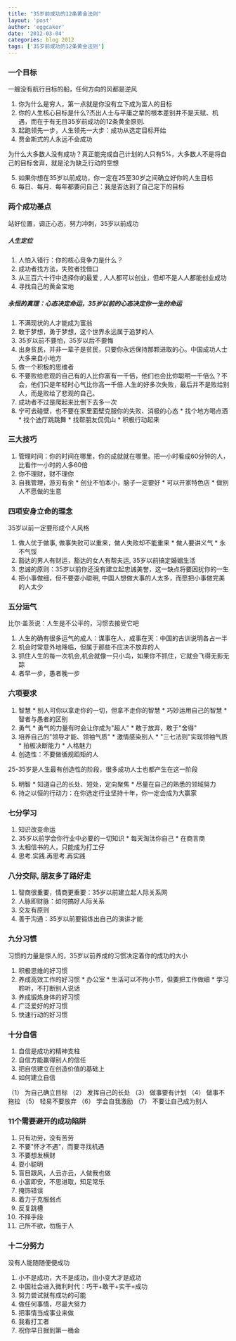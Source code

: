 ```yaml
---
title: "35岁前成功的12条黄金法则" 
layout: 'post'
author: 'eggcaker'
date: '2012-03-04'
categories: blog 2012
tags: ['35岁前成功的12条黄金法则']
---
```



### 一个目标

一艘没有航行目标的船，任何方向的风都是逆风

  1. 你为什么是穷人，第一点就是你没有立下成为富人的目标 
  2. 你的人生核心目标是什么?杰出人士与平庸之辈的根本差别并不是天赋、机遇，而在于有无目35岁前成功的12条黄金原则. 
  3. 起跑领先一步，人生领先一大步：成功从选定目标开始 
  4. 贾金斯式的人永远不会成功 

为什么大多数人没有成功？真正能完成自己计划的人只有5%，大多数人不是将自己的目标舍弃，就是沦为缺乏行动的空想

  5. 如果你想在35岁以前成功，你一定在25至30岁之间确立好你的人生目标 
  6. 每日、每月、每年都要问自己：我是否达到了自己定下的目标 

### 两个成功基点

站好位置，调正心态，努力冲刺，35岁以前成功

##### 人生定位

  1. 人怕入错行：你的核心竞争力是什么？ 
  2. 成功者找方法，失败者找借口 
  3. 从三百六十行中选择你的最爱 , 人人都可以创业，但却不是人人都能创业成功 
  4. 寻找自己的黄金宝地 

##### 永恒的真理：心态决定命运，35岁以前的心态决定你一生的命运

  1. 不满现状的人才能成为富翁 
  2. 敢于梦想，勇于梦想，这个世界永远属于追梦的人 
  3. 35岁以前不要怕，35岁以后不要悔 
  4. 出身贫民，并非一辈子是贫民，只要你永远保持那颗进取的心。中国成功人士大多来自小地方 
  5. 做一个积极的思维者 
  6. 不要败给悲观的自己有的人比你富有一千倍，他们也会比你聪明一千倍么？不会，他们只是年轻时心气比你高一千倍.人生的好多次失败，最后并不是败给别人，而是败给了悲观的自己。 
  7. 成功者不过是爬起来比倒下去多一次 
  8. 宁可去碰壁，也不要在家里面壁克服你的失败、消极的心态 
    * 找个地方喝点酒 
    * 找个迪厅跳跳舞 
    * 找帮朋友侃侃山 
    * 积极行动起来 

### 三大技巧

  1. 管理时间：你的时间在哪里，你的成就就在哪里。把一小时看成60分钟的人，比看作一小时的人多60倍 
  2. 你不理财，财不理你 
  3. 自我管理，游刃有余 
    * 创业不怕本小，脑子一定要好 
    * 可以开家特色店 
    * 做别人不愿做的生意 

### 四项安身立命的理念

35岁以前一定要形成个人风格

  1. 做人优于做事, 做事失败可以重来，做人失败却不能重来 
    * 做人要讲义气 
    * 永不气馁 
  2. 豁达的男人有财运，豁达的女人有帮夫运, 35岁以前搞定婚姻生活 
  3. 忠诚的原则：35岁以前你还没有建立起忠诚美誉，这一缺点将要困扰你的一生 
  4. 把小事做细，但不要耍小聪明, 中国人想做大事的人太多，而愿把小事做完美的人太少 

### 五分运气

比尔·盖茨说：人生是不公平的，习惯去接受它吧

  1. 人生的确有很多运气的成人：谋事在人，成事在天：中国的古训说明各占一半 
  2. 机会时常意外地降临，但属于那些不应决不放弃的人 
  3. 抓住人生的每一次机会,机会就像一只小鸟，如果你不抓住，它就会飞得无影无踪 
  4. 者早一步，愚者晚一步 

### 六项要求

  1. 智慧 
    * 别人可你以拿走你的一切，但拿不走你的智慧 
    * 巧妙运用自己的智慧 
    * 智者与愚者的区别 
  2. 勇气 
    * 勇气的力量有时会让你成为"超人" 
    * 敢于放弃，敢于"舍得" 
  3. 培养自己的"领导才能、领袖气质" 
    * 激情感染别人 
    * "三七法则"实现领袖气质 
    * 拍板决断能力 
    * 人格魅力 
  4. 创造性：不要做循规蹈矩的人 

25-35岁是人生最有创造性的阶段，很多成功人士也都产生在这一阶段

  5. 明智 
    * 知道自己的长处、短处，定向聚焦 
    * 尽量在自己的熟悉的领域努力 
  6. 持之以恒的行动力：在你选定行业坚持十年，你一定会成为大赢家 

### 七分学习

  1. 知识改变命运 
  2. 35岁以前学会你行业中必要的一切知识 
    * 每天淘汰你自己 
    * 在商言商 
  3. 太相信书的人，只能成为打工仔 
  4. 思考.实践.再思考.再实践 

### 八分交际, 朋友多了路好走

  1. 智商很重要，情商更重要：35岁以前建立起人际关系网 
  2. 人脉即财脉：如何搞好人际关系 
  3. 交友有原则 
  4. 善于沟通：35岁以前要锻炼出自己的演讲才能 

### 九分习惯

习惯的力量是惊人的，35岁以前养成的习惯决定着你的成功的大小

  1. 积极思维的好习惯 
  2. 养成高效工作的好习惯 
    * 办公室 
    * 生活可以不拘小节，但要把工作做细 
    * 学习聆听，不打断别人说话 
  3. 养成锻炼身体的好习惯 
  4. 广泛爱好的好习惯 
  5. 快速行动的好习惯 

### 十分自信

  1. 自信是成功的精神支柱 
  2. 自信方能赢得别人的信任 
  3. 把自信建立在创造价值的基础上 
  4. 如何建立自信 

（1） 为自己确立目标 （2） 发挥自己的长处 （3） 做事要有计划 （4） 做事不拖拉 （5） 轻易不要放弃 （6） 学会自我激励 （7）
不要让自己成为别人

### 11个需要避开的成功陷阱

  1. 只有功劳，没有苦劳 
  2. 不要"怀才不遇"，而要寻找机遇 
  3. 不要想发横财 
  4. 耍小聪明 
  5. 盲目跟风，人云亦云，人做我也做 
  6. 小富即安，不思进取，知足常乐 
  7. 掩饰错误 
  8. 着力于克服弱点 
  9. 反复跳槽 
  10. 不择手段 
  11. 己所不欲，勿施于人 

### 十二分努力

没有人能随随便便成功

  1. 小不是成功，大不是成功，由小变大才是成功 
  2. 中国社会进入微利时代：巧干+敢干+实干=成功 
  3. 努力尝试就有成功的可能 
  4. 做任何事情，尽最大努力 
  5. 把事情当成事业来做 
  6. 我看打工者 
  7. 祝你早日掘到第一桶金 

